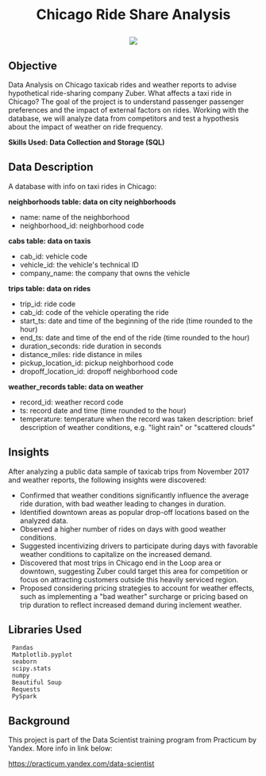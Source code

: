 # <p align='center'> Chicago Ride Share Analysis </p>
<p align='center'>
  <img src="https://github.com/giova22i/Data-Science-Portfolio/blob/main/images/ridecover.jpg" />
    </p>


## Objective
Data Analysis on Chicago taxicab rides and weather reports to advise hypothetical ride-sharing company Zuber. What affects a taxi ride in Chicago? The goal of the project is to understand passenger passenger preferences and the impact of external factors on rides. Working with the database, we will analyze data from competitors and test a hypothesis about the impact of weather on ride frequency.


**Skills Used: Data Collection and Storage (SQL)**

## Data Description
A database with info on taxi rides in Chicago:

**neighborhoods table: data on city neighborhoods**

* name: name of the neighborhood
* neighborhood_id: neighborhood code

**cabs table: data on taxis**

* cab_id: vehicle code
* vehicle_id: the vehicle's technical ID
* company_name: the company that owns the vehicle

**trips table: data on rides**

* trip_id: ride code
* cab_id: code of the vehicle operating the ride
* start_ts: date and time of the beginning of the ride (time rounded to the hour)
* end_ts: date and time of the end of the ride (time rounded to the hour)
* duration_seconds: ride duration in seconds
* distance_miles: ride distance in miles
* pickup_location_id: pickup neighborhood code
* dropoff_location_id: dropoff neighborhood code

**weather_records table: data on weather**

* record_id: weather record code
* ts: record date and time (time rounded to the hour)
* temperature: temperature when the record was taken
description: brief description of weather conditions, e.g. "light rain" or "scattered clouds"

## Insights
After analyzing a public data sample of taxicab trips from November 2017 and weather reports, the following insights were discovered:
* Confirmed that weather conditions significantly influence the average ride duration, with bad weather leading to changes in duration.
* Identified downtown areas as popular drop-off locations based on the analyzed data.
* Observed a higher number of rides on days with good weather conditions.
* Suggested incentivizing drivers to participate during days with favorable weather conditions to capitalize on the increased demand.
* Discovered that most trips in Chicago end in the Loop area or downtown, suggesting Zuber could target this area for competition or focus on attracting customers outside this heavily serviced region.
* Proposed considering pricing strategies to account for weather effects, such as implementing a "bad weather" surcharge or pricing based on trip duration to reflect increased demand during inclement weather.

## Libraries Used
     Pandas
     Matplotlib.pyplot
     seaborn
     scipy.stats
     numpy
     Beautiful Soup
     Requests
     PySpark

## Background
This project is part of the Data Scientist training program from Practicum by Yandex. More info in link below:

https://practicum.yandex.com/data-scientist

